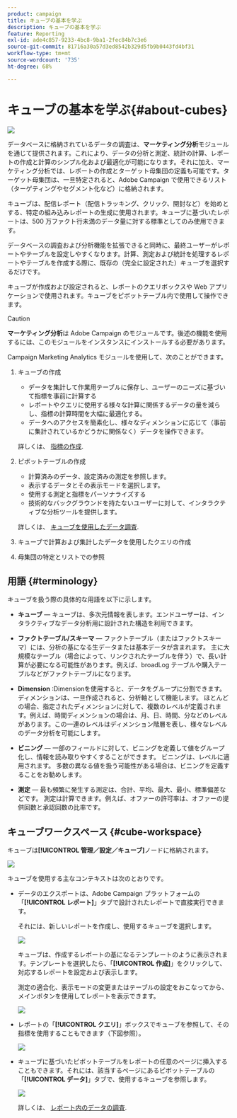 ```yaml
---
product: campaign
title: キューブの基本を学ぶ
description: キューブの基本を学ぶ
feature: Reporting
exl-id: ade4c857-9233-4bc8-9ba1-2fec84b7c3e6
source-git-commit: 81716a30a57d3ed8542b329d5fb9b0443fd4bf31
workflow-type: tm+mt
source-wordcount: '735'
ht-degree: 68%

---
```


# キューブの基本を学ぶ{#about-cubes}

![](../../assets/common.svg)

データベースに格納されているデータの調査は、**マーケティング分析**&#x200B;モジュールを通じて提供されます。これにより、データの分析と測定、統計の計算、レポートの作成と計算のシンプル化および最適化が可能になります。それに加え、マーケティング分析では、レポートの作成とターゲット母集団の定義も可能です。ターゲット母集団は、一旦特定されると、Adobe Campaign で使用できるリスト（ターゲティングやセグメント化など）に格納されます。

キューブは、配信レポート（配信トラッキング、クリック、開封など）を始めとする、特定の組み込みレポートの生成に使用されます。キューブに基づいたレポートは、500 万ファクト行未満のデータ量に対する標準としてのみ使用できます。

データベースの調査および分析機能を拡張できると同時に、最終ユーザーがレポートやテーブルを設定しやすくなります。計算、測定および統計を処理するレポートやテーブルを作成する際に、既存の（完全に設定された）キューブを選択するだけです。

キューブが作成および設定されると、レポートのクエリボックスや Web アプリケーションで使用されます。キューブをピボットテーブル内で使用して操作できます。

>[!CAUTION]
>
>**マーケティング分析**&#x200B;は Adobe Campaign のモジュールです。後述の機能を使用するには、このモジュールをインスタンスにインストールする必要があります。

Campaign Marketing Analytics モジュールを使用して、次のことができます。

1. キューブの作成

   * データを集計して作業用テーブルに保存し、ユーザーのニーズに基づいて指標を事前に計算する
   * レポートやクエリに使用する様々な計算に関係するデータの量を減らし、指標の計算時間を大幅に最適化する。
   * データへのアクセスを簡素化し、様々なディメンションに応じて（事前に集計されているかどうかに関係なく）データを操作できます。

   詳しくは、 [指標の作成](../../reporting/using/creating-indicators.md).

1. ピボットテーブルの作成

   * 計算済みのデータ、設定済みの測定を参照します。
   * 表示するデータとその表示モードを選択します。
   * 使用する測定と指標をパーソナライズする
   * 技術的なバックグラウンドを持たないユーザーに対して、インタラクティブな分析ツールを提供します。

   詳しくは、 [キューブを使用したデータ調査](../../reporting/using/using-cubes-to-explore-data.md).

1. キューブで計算および集計したデータを使用したクエリの作成
1. 母集団の特定とリストでの参照

## 用語 {#terminology}

キューブを扱う際の具体的な用語を以下に示します。

* **キューブ**  — キューブは、多次元情報を表します。エンドユーザーは、インタラクティブなデータ分析用に設計された構造を利用できます。

* **ファクトテーブル/スキーマ**  — ファクトテーブル（またはファクトスキーマ）には、分析の基になる生データまたは基本データが含まれます。 主に大規模なテーブル（場合によって、リンクされたテーブルを伴う）で、長い計算が必要になる可能性があります。例えば、broadLog テーブルや購入テーブルなどがファクトテーブルになります。

* **Dimension** :Dimensionを使用すると、データをグループに分割できます。ディメンションは、一旦作成されると、分析軸として機能します。 ほとんどの場合、指定されたディメンションに対して、複数のレベルが定義されます。例えば、時間ディメンションの場合は、月、日、時間、分などのレベルがあります。この一連のレベルはディメンション階層を表し、様々なレベルのデータ分析を可能にします。

* **ビニング**  — 一部のフィールドに対して、ビニングを定義して値をグループ化し、情報を読み取りやすくすることができます。 ビニングは、レベルに適用されます。 多数の異なる値を扱う可能性がある場合は、ビニングを定義することをお勧めします。

* **測定**  — 最も頻繁に発生する測定は、合計、平均、最大、最小、標準偏差などです。 測定は計算できます。例えば、オファーの許可率は、オファーの提供回数と承認回数の比率です。

## キューブワークスペース {#cube-workspace}

キューブは&#x200B;**[!UICONTROL 管理／設定／キューブ]**&#x200B;ノードに格納されます。

![](assets/s_advuser_cube_node.png)

キューブを使用する主なコンテキストは次のとおりです。

* データのエクスポートは、Adobe Campaign プラットフォームの「**[!UICONTROL レポート]**」タブで設計されたレポートで直接実行できます。

   それには、新しいレポートを作成し、使用するキューブを選択します。

   ![](assets/cube_create_new.png)

   キューブは、作成するレポートの基になるテンプレートのように表示されます。テンプレートを選択したら、「**[!UICONTROL 作成]**」をクリックして、対応するレポートを設定および表示します。

   測定の適合化、表示モードの変更またはテーブルの設定をおこなってから、メインボタンを使用してレポートを表示できます。

   ![](assets/cube_display_new.png)

* レポートの「**[!UICONTROL クエリ]**」ボックスでキューブを参照して、その指標を使用することもできます（下図参照）。

   ![](assets/s_advuser_query_using_a_cube.png)

* キューブに基づいたピボットテーブルをレポートの任意のページに挿入することもできます。それには、該当するページにあるピボットテーブルの「**[!UICONTROL データ]**」タブで、使用するキューブを参照します。

   ![](assets/s_advuser_cube_in_report.png)

   詳しくは、 [レポート内のデータの調査](../../reporting/using/using-cubes-to-explore-data.md#exploring-the-data-in-a-report).

